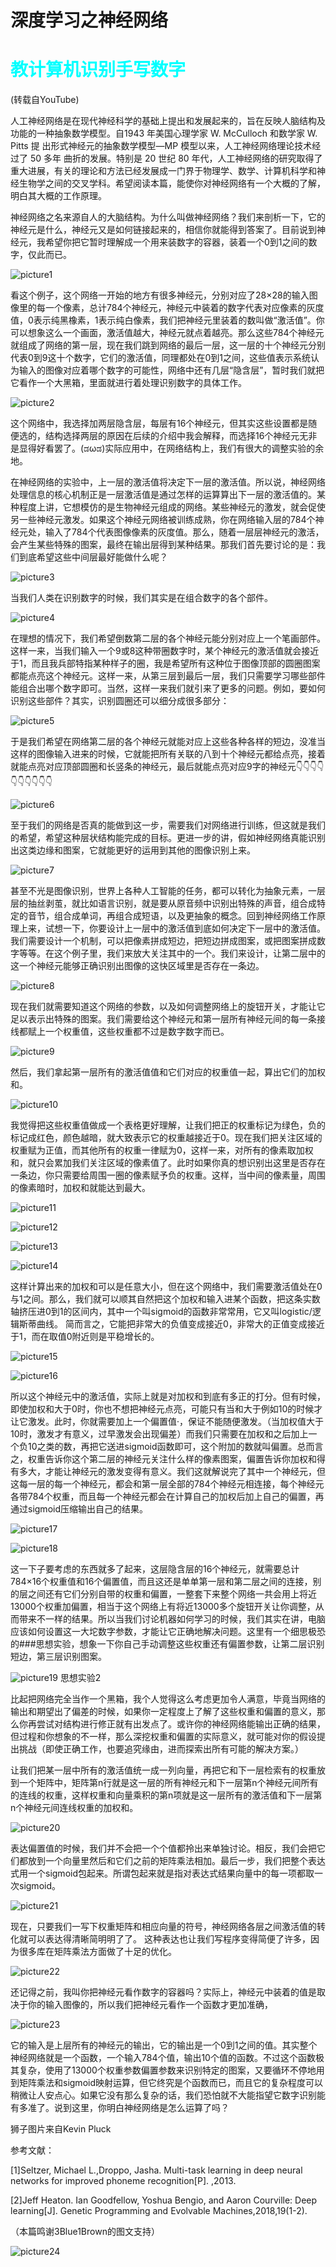 # 深度学习之神经网络

# <font color=cyan>教计算机识别手写数字</font>
(转载自YouTube)

人工神经网络是在现代神经科学的基础上提出和发展起来的，旨在反映人脑结构及功能的一种抽象数学模型。自1943 年美国心理学家 W. McCulloch 和数学家 W. Pitts 提 出形式神经元的抽象数学模型—MP 模型以来，人工神经网络理论技术经过了 50 多年 曲折的发展。特别是 20 世纪 80 年代，人工神经网络的研究取得了重大进展，有关的理论和方法已经发展成一门界于物理学、数学、计算机科学和神经生物学之间的交叉学科。希望阅读本篇，能使你对神经网络有一个大概的了解，明白其大概的工作原理。

神经网络之名来源自人的大脑结构。为什么叫做神经网络？我们来剖析一下，它的神经元是什么，神经元又是如何链接起来的，相信你就能得到答案了。目前说到神经元，我希望你把它暂时理解成一个用来装数字的容器，装着一个0到1之间的数字，仅此而已。



![picture1](https://pic./2020/04/02/cb38b72d11d5f.webp)

看这个例子，这个网络一开始的地方有很多神经元，分别对应了28×28的输入图像里的每一个像素，总计784个神经元，神经元中装着的数字代表对应像素的灰度值，0表示纯黑橡素，1表示纯白像素，我们把神经元里装着的数叫做“激活值”。你可以想象这么一个画面，激活值越大，神经元就点着越亮。那么这些784个神经元就组成了网络的第一层，现在我们跳到网络的最后一层，这一层的十个神经元分别代表0到9这十个数字，它们的激活值，同理都处在0到1之间，这些值表示系统认为输入的图像对应着哪个数字的可能性，网络中还有几层“隐含层”，暂时我们就把它看作一个大黑箱，里面就进行着处理识别数字的具体工作。

![picture2](https://pic./2020/04/02/15d8c16c82ba8.webp)

这个网络中，我选择加两层隐含层，每层有16个神经元，但其实这些设置都是随便选的，结构选择两层的原因在后续的介绍中我会解释，而选择16个神经元无非是显得好看罢了。(ಡωಡ)实际应用中，在网络结构上，我们有很大的调整实验的余地。                            

在神经网络的实验中，上一层的激活值将决定下一层的激活值。所以说，神经网络处理信息的核心机制正是一层激活值是通过怎样的运算算出下一层的激活值的。某种程度上讲，它想模仿的是生物神经元组成的网络。某些神经元的激发，就会促使另一些神经元激发。如果这个神经元网络被训练成熟，你在网络输入层的784个神经元处，输入了784个代表图像像素的灰度值。那么，随着一层层神经元的激活，会产生某些特殊的图案，最终在输出层得到某种结果。那我们首先要讨论的是：我们到底希望这些中间层最好能做什么呢？

![picture3](https://pic./2020/04/02/7113b0afb156e.webp)

当我们人类在识别数字的时候，我们其实是在组合数字的各个部件。

![picture4](https://pic./2020/04/02/e3f12e0690f4f.webp)

在理想的情况下，我们希望倒数第二层的各个神经元能分别对应上一个笔画部件。这样一来，当我们输入一个9或8这种带圈数字时，某个神经元的激活值就会接近于1，而且我兵部特指某种样子的圈，我是希望所有这种位于图像顶部的圆圈图案都能点亮这个神经元。这样一来，从第三层到最后一层，我们只需要学习哪些部件能组合出哪个数字即可。当然，这样一来我们就引来了更多的问题。例如，要如何识别这些部件？其实，识别圆圈还可以细分成很多部分：

![picture5](https://pic./2020/04/02/c887154aa384f.webp)

于是我们希望在网络第二层的各个神经元就能对应上这些各种各样的短边，没准当这样的图像输入进来的时候，它就能把所有关联的八到十个神经元都给点亮，接着就能点亮对应顶部圆圈和长竖条的神经元，最后就能点亮对应9字的神经元👇👇👇👇👇👇👇👇👇👇

![picture6](https://pic./2020/04/02/1fb5b96b5efb5.webp)

至于我们的网络是否真的能做到这一步，需要我们对网络进行训练，但这就是我们的希望，希望这种层状结构能完成的目标。更进一步的讲，假如神经网络真能识别出这类边缘和图案，它就能更好的运用到其他的图像识别上来。

![picture7](https://pic./2020/04/02/2352470d2244b.webp)

甚至不光是图像识别，世界上各种人工智能的任务，都可以转化为抽象元素，一层层的抽丝剥茧，就比如语言识别，就是要从原音频中识别出特殊的声音，组合成特定的音节，组合成单词，再组合成短语，以及更抽象的概念。回到神经网络工作原理上来，试想一下，你要设计上一层中的激活值到底如何决定下一层中的激活值。我们需要设计一个机制，可以把像素拼成短边，把短边拼成图案，或把图案拼成数字等等。在这个例子里，我们来放大关注其中的一个。我们来设计，让第二层中的这一个神经元能够正确识别出图像的这快区域里是否存在一条边。

![picture8](https://pic./2020/04/02/311e0a4755bf4.webp)

现在我们就需要知道这个网络的参数，以及如何调整网络上的旋钮开关，才能让它足以表示出特殊的图案。我们需要给这个神经元和第一层所有神经元间的每一条接线都赋上一个权重值，这些权重都不过是数字数字而已。

![picture9](https://pic./2020/04/02/c1f0136a8e453.webp)

然后，我们拿起第一层所有的激活值值和它们对应的权重值一起，算出它们的加权和。

![picture10](https://pic./2020/04/02/fa34f3b539e31.webp)

我觉得把这些权重值做成一个表格更好理解，让我们把正的权重标记为绿色，负的标记成红色，颜色越暗，就大致表示它的权重越接近于0。现在我们把关注区域的权重赋为正值，而其他所有的权重一律赋为0，这样一来，对所有的像素取加权和，就只会累加我们关注区域的像素值了。此时如果你真的想识别出这里是否存在一条边，你只需要给周围一圈的像素赋予负的权重。这样，当中间的像素量，周围的像素暗时，加权和就能达到最大。

![picture11](https://pic./2020/04/02/d93ae779000f5.webp)

![picture12](https://pic./2020/04/02/216ff0b7bb304.webp)

![picture13](https://pic./2020/04/02/e31d265ad4b9a.webp)

![picture14](https://pic./2020/04/02/9dde445a60c50.webp)

这样计算出来的加权和可以是任意大小，但在这个网络中，我们需要激活值处在0与1之间。那么，我们就可以顺其自然把这个加权和输入进某个函数，把这条实数轴挤压进0到1的区间内，其中一个叫sigmoid的函数非常常用，它又叫logistic/逻辑斯蒂曲线。 简而言之，它能把非常大的负值变成接近0，非常大的正值变成接近于1，而在取值0附近则是平稳增长的。

![picture15](https://pic./2020/04/02/65c42ebb42a08.webp)

![picture16](https://pic./2020/04/02/08442a4142889.webp)

所以这个神经元中的激活值，实际上就是对加权和到底有多正的打分。但有时候，即使加权和大于0时，你也不想把神经元点亮，可能只有当和大于例如10的时候才让它激发。此时，你就需要加上一个偏置值·，保证不能随便激发。（当加权值大于10时，激发才有意义，过早激发会出现偏差）而我们只需要在加权和之后加上一个负10之类的数，再把它送进sigmoid函数即可，这个附加的数就叫偏置。总而言之，权重告诉你这个第二层的神经元关注什么样的像素图案，偏置告诉你加权和得有多大，才能让神经元的激发变得有意义。我们这就解说完了其中一个神经元，但这每一层的每一个神经元，都会和第一层全部的784个神经元相连接，每个神经元各带784个权重，而且每一个神经元都会在计算自己的加权后加上自己的偏置，再通过sigmoid压缩输出自己的结果。

![picture17](https://pic./2020/04/02/044d7273e5596.webp)

![picture18](https://pic./2020/04/02/95584f74aed79.webp)

这一下子要考虑的东西就多了起来，这层隐含层的16个神经元，就需要总计784×16个权重值和16个偏置值，而且这还是单单第一层和第二层之间的连接，别的层之间还有它们分别自带的权重和偏置，一整套下来整个网络一共会用上将近13000个权重加偏置，相当于这个网络上有将近13000多个旋钮开关让你调整，从而带来不一样的结果。所以当我们讨论机器如何学习的时候，我们其实在讲，电脑应该如何设置这一大坨数字参数，才能让它正确地解决问题。这里有一个细思极恐的###思想实验，想象一下你自己手动调整这些权重还有偏置参数，让第二层识别短边，第三层识别图案。

![picture19](https://pic./2020/04/02/1fb5b96b5efb5.webp)
                        思想实验2

比起把网络完全当作一个黑箱，我个人觉得这么考虑更加令人满意，毕竟当网络的输出和期望出了偏差的时候，如果你一定程度上了解了这些权重和偏置的意义，那么你再尝试对结构进行修正就有出发点了。或许你的神经网络能输出正确的结果，但过程和你想象的不一样，那么深挖权重和偏置的实际意义，就可能对你的假设提出挑战（即使正确工作，也要追究缘由，进而探索出所有可能的解决方案。）

让我们把某一层中所有的激活值统一成一列向量，再把它和下一层检索有的权重放到一个矩阵中，矩阵第n行就是这一层的所有神经元和下一层第n个神经元间所有的连线的权重，这样权重和向量乘积的第n项就是这一层所有的激活值和下一层第n个神经元间连线权重的加权和。                  

![picture20](https://pic./2020/04/02/3dd4bb77cd4ab.webp)

表达偏置值的时候，我们并不会把一个个值都拎出来单独讨论。相反，我们会把它们都放到一个向量里然后和它们之前的矩阵乘法相加。最后一步，我们把整个表达式用一个sigmoid包起来。所谓包起来就是指对表达式结果向量中的每一项都取一次sigmoid。

![picture21](https://pic./2020/04/02/d34761bffa579.webp)

现在，只要我们一写下权重矩阵和相应向量的符号，神经网络各层之间激活值的转化就可以表达得清晰简明明了了。 这种表达也让我们写程序变得简便了许多，因为很多库在矩阵乘法方面做了十足的优化。

![picture22](https://pic./2020/04/02/613a9c7831b40.webp)

还记得之前，我叫你把神经元看作数字的容器吗？实际上，神经元中装着的值是取决于你的输入图像的，所以我们把神经元看作一个函数才更加准确，

![picture23](https://pic./2020/04/02/73cd7dbc0d128.webp)

它的输入是上层所有的神经元的输出，它的输出是一个0到1之间的值。其实整个神经网络就是一个函数，一个输入784个值，输出10个值的函数。不过这个函数极其复杂，使用了13000个权重参数偏置参数来识别特定的图案，又要循环不停地用到矩阵乘法和sigmoid映射运算，但它终究是个函数而已，而且它的复杂程度可以稍微让人安点心。如果它没有那么复杂的话，我们恐怕就不大能指望它数字识别能有多准了。说到这里，你明白神经网络是怎么运算了吗？      

狮子图片来自Kevin Pluck

参考文献：                                                            

[1]Seltzer, Michael L.,Droppo, Jasha. Multi-task learning in deep neural networks for improved phoneme recognition[P]. ,2013.    

[2]Jeff Heaton. Ian Goodfellow, Yoshua Bengio, and Aaron Courville: Deep learning[J]. Genetic Programming and Evolvable Machines,2018,19(1-2).   

（本篇鸣谢3Blue1Brown的图文支持）

![picture24](https://pic./2020/04/02/f7a1947cc7ee4.webp)


